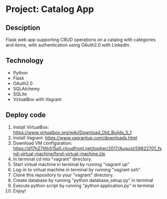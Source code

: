 # Project: Catalog App 
## Desciption
Flask web app supporting CRUD operations on a catalog with categories and items, with authentication using OAuth2.0 with LinkedIn.

## Technology
* Python
* Flask 
* OAuth2.0
* SQLAlchemy
* SQLite
* VirtualBox with Vagrant

## Deploy code
1. Install VirtualBox: https://www.virtualbox.org/wiki/Download_Old_Builds_5_1
2. Install Vagrant: https://www.vagrantup.com/downloads.html
3. Download VM configuration: https://d17h27t6h515a5.cloudfront.net/topher/2017/August/59822701_fsnd-virtual-machine/fsnd-virtual-machine.zip
4. In terminal cd into "vagrant" directory.
5. Start virtual machine in terminal by running "vagrant up"
6. Log-in to virtual machine in terminal by running "vagrant ssh"
7. Clone this repository to your "vagrant" directory.
8. Create database by running "python database_setup.py" in terminal
12. Execute python script by running "python application.py" in terminal
13. Enjoy!